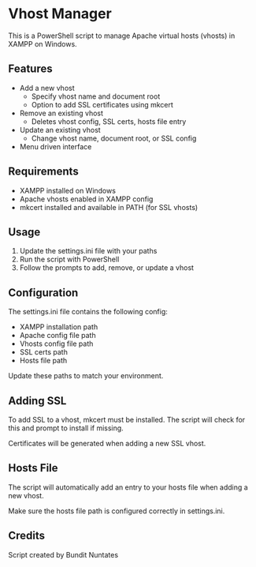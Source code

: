 # Vhost Manager

This is a PowerShell script to manage Apache virtual hosts (vhosts) in XAMPP on Windows.

## Features

- Add a new vhost
  - Specify vhost name and document root
  - Option to add SSL certificates using mkcert
- Remove an existing vhost
  - Deletes vhost config, SSL certs, hosts file entry
- Update an existing vhost
  - Change vhost name, document root, or SSL config
- Menu driven interface

## Requirements

- XAMPP installed on Windows
- Apache vhosts enabled in XAMPP config
- mkcert installed and available in PATH (for SSL vhosts)

## Usage

1. Update the settings.ini file with your paths
2. Run the script with PowerShell
3. Follow the prompts to add, remove, or update a vhost

## Configuration

The settings.ini file contains the following config:

- XAMPP installation path
- Apache config file path
- Vhosts config file path 
- SSL certs path
- Hosts file path

Update these paths to match your environment.

## Adding SSL

To add SSL to a vhost, mkcert must be installed. The script will check for this and prompt to install if missing.

Certificates will be generated when adding a new SSL vhost.

## Hosts File

The script will automatically add an entry to your hosts file when adding a new vhost.

Make sure the hosts file path is configured correctly in settings.ini.

## Credits

Script created by Bundit Nuntates

